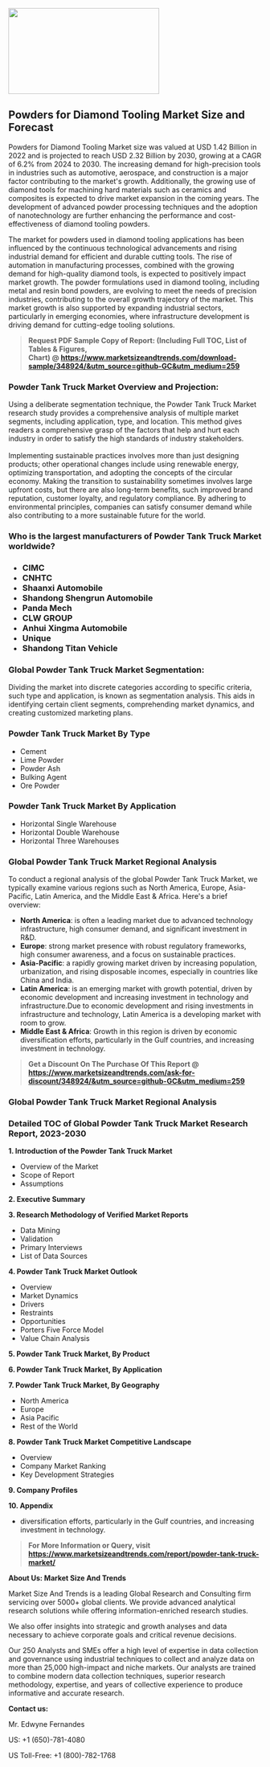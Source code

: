 <p><img class="alignnone size-medium wp-image-20088" src="https://ffe5etoiles.com/wp-content/uploads/2024/12/MST1-300x171.png" alt="" width="300" height="171" /></p><h2>Powders for Diamond Tooling Market Size and Forecast</h2><p>Powders for Diamond Tooling Market size was valued at USD 1.42 Billion in 2022 and is projected to reach USD 2.32 Billion by 2030, growing at a CAGR of 6.2% from 2024 to 2030. The increasing demand for high-precision tools in industries such as automotive, aerospace, and construction is a major factor contributing to the market's growth. Additionally, the growing use of diamond tools for machining hard materials such as ceramics and composites is expected to drive market expansion in the coming years. The development of advanced powder processing techniques and the adoption of nanotechnology are further enhancing the performance and cost-effectiveness of diamond tooling powders.</p><p>The market for powders used in diamond tooling applications has been influenced by the continuous technological advancements and rising industrial demand for efficient and durable cutting tools. The rise of automation in manufacturing processes, combined with the growing demand for high-quality diamond tools, is expected to positively impact market growth. The powder formulations used in diamond tooling, including metal and resin bond powders, are evolving to meet the needs of precision industries, contributing to the overall growth trajectory of the market. This market growth is also supported by expanding industrial sectors, particularly in emerging economies, where infrastructure development is driving demand for cutting-edge tooling solutions.</p></p><blockquote id="" class=""><strong>Request PDF Sample Copy of Report: (Including Full TOC, List of Tables &amp; Figures, Chart)&nbsp;@&nbsp;<strong><a href="https://www.marketsizeandtrends.com/download-sample/348924/&utm_source=github-GC&utm_medium=259" target="_blank">https://www.marketsizeandtrends.com/download-sample/348924/&utm_source=github-GC&utm_medium=259</a></strong></strong></blockquote><h3 id="" class="">Powder Tank Truck Market&nbsp;Overview and Projection:</h3><p id="" class="">Using a deliberate segmentation technique, the Powder Tank Truck Market research study provides a comprehensive analysis of multiple market segments, including application, type, and location. This method gives readers a comprehensive grasp of the factors that help and hurt each industry in order to satisfy the high standards of industry stakeholders. <br /> <br />Implementing sustainable practices involves more than just designing products; other operational changes include using renewable energy, optimizing transportation, and adopting the concepts of the circular economy. Making the transition to sustainability sometimes involves large upfront costs, but there are also long-term benefits, such improved brand reputation, customer loyalty, and regulatory compliance. By adhering to environmental principles, companies can satisfy consumer demand while also contributing to a more sustainable future for the world.</p><h3 id="" class="">Who is the largest manufacturers of&nbsp;Powder Tank Truck Market worldwide?</h3><h3 class=""><p><ul><li>CIMC </li><li> CNHTC </li><li> Shaanxi Automobile </li><li> Shandong Shengrun Automobile </li><li> Panda Mech </li><li> CLW GROUP </li><li> Anhui Xingma Automobile </li><li> Unique </li><li> Shandong Titan Vehicle</li></ul></p></h3><h3 id="" class="">Global&nbsp;Powder Tank Truck Market Segmentation:</h3><p id="" class="">Dividing the market into discrete categories according to specific criteria, such type and application, is known as segmentation analysis. This aids in identifying certain client segments, comprehending market dynamics, and creating customized marketing plans.</p><h3 id="" class="">Powder Tank Truck Market&nbsp;By Type</h3><p><p><ul><li>Cement</li><li> Lime Powder</li><li> Powder Ash</li><li> Bulking Agent</li><li> Ore Powder</p></li></ul></p></p><h3 id="" class="">Powder Tank Truck Market&nbsp;By Application</h3><p class=""><p><ul><li>Horizontal Single Warehouse</li><li> Horizontal Double Warehouse</li><li> Horizontal Three Warehouses</li></ul></p></p><h3 id="" class="">Global Powder Tank Truck Market Regional Analysis</h3><p id="" class="">To conduct a regional analysis of the global Powder Tank Truck Market, we typically examine various regions such as North America, Europe, Asia-Pacific, Latin America, and the Middle East &amp; Africa. Here's a brief overview:</p><ul><li><strong>North America</strong>: is often a leading market due to advanced technology infrastructure, high consumer demand, and significant investment in R&amp;D.</li><li><strong>Europe</strong>: strong market presence with robust regulatory frameworks, high consumer awareness, and a focus on sustainable practices.</li><li><strong>Asia-Pacific</strong>: a rapidly growing market driven by increasing population, urbanization, and rising disposable incomes, especially in countries like China and India.</li><li><strong>Latin America</strong>: is an emerging market with growth potential, driven by economic development and increasing investment in technology and infrastructure.Due to economic development and rising investments in infrastructure and technology, Latin America is a developing market with room to grow.</li><li><strong>Middle East &amp; Africa</strong>: Growth in this region is driven by economic diversification efforts, particularly in the Gulf countries, and increasing investment in technology.</li></ul><blockquote id="" class=""><strong>Get a Discount On The Purchase Of This Report @ <strong><a href="https://www.marketsizeandtrends.com/ask-for-discount/348924/&utm_source=github-GC&utm_medium=259" target="_blank">https://www.marketsizeandtrends.com/ask-for-discount/348924/&utm_source=github-GC&utm_medium=259</a></strong></strong></blockquote><h3 id="" class="">Global Powder Tank Truck Market Regional Analysis</h3><h3 id="" class="">Detailed TOC of Global Powder Tank Truck Market Research Report, 2023-2030</h3><p id="" class=""><strong>1. Introduction of the Powder Tank Truck Market</strong></p><ul><li>Overview of the Market</li><li>Scope of Report</li><li>Assumptions</li></ul><p id="" class=""><strong>2. Executive Summary</strong></p><p id="" class=""><strong>3. Research Methodology of Verified Market Reports</strong></p><ul><li>Data Mining</li><li>Validation</li><li>Primary Interviews</li><li>List of Data Sources</li></ul><p id="" class=""><strong>4. Powder Tank Truck Market Outlook</strong></p><ul><li>Overview</li><li>Market Dynamics</li><li>Drivers</li><li>Restraints</li><li>Opportunities</li><li>Porters Five Force Model</li><li>Value Chain Analysis</li></ul><p id="" class=""><strong>5. Powder Tank Truck Market, By Product</strong></p><p id="" class=""><strong>6. Powder Tank Truck Market, By Application</strong></p><p id="" class=""><strong>7. Powder Tank Truck Market, By Geography</strong></p><ul><li>North America</li><li>Europe</li><li>Asia Pacific</li><li>Rest of the World</li></ul><p id="" class=""><strong>8. Powder Tank Truck Market Competitive Landscape</strong></p><ul><li>Overview</li><li>Company Market Ranking</li><li>Key Development Strategies</li></ul><p id="" class=""><strong>9. Company Profiles</strong></p><p id="" class=""><strong>10. Appendix</strong></p><ul><li>diversification efforts, particularly in the Gulf countries, and increasing investment in technology.</li></ul><blockquote id="" class=""><strong>For More Information or Query, visit <strong><strong><a href="https://www.marketsizeandtrends.com/report/powder-tank-truck-market/" target="_blank">https://www.marketsizeandtrends.com/report/powder-tank-truck-market/</a></strong></strong></strong></blockquote><p id="" class=""><strong>About Us: Market Size And Trends</strong></p><p id="" class="">Market Size And Trends is a leading Global Research and Consulting firm servicing over 5000+ global clients. We provide advanced analytical research solutions while offering information-enriched research studies.</p><p id="" class="">We also offer insights into strategic and growth analyses and data necessary to achieve corporate goals and critical revenue decisions.</p><p id="" class="">Our 250 Analysts and SMEs offer a high level of expertise in data collection and governance using industrial techniques to collect and analyze data on more than 25,000 high-impact and niche markets. Our analysts are trained to combine modern data collection techniques, superior research methodology, expertise, and years of collective experience to produce informative and accurate research.</p><p id="" class=""><strong>Contact us:</strong></p><p id="" class="">Mr. Edwyne Fernandes</p><p id="" class="">US: +1 (650)-781-4080</p><p id="" class="">US Toll-Free: +1 (800)-782-1768</p>
